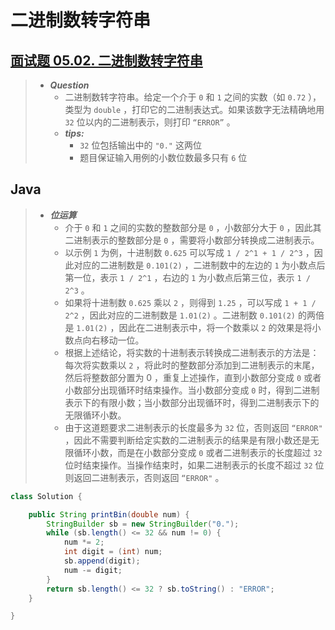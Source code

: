 # 二进制数转字符串

## [面试题 05.02. 二进制数转字符串](https://leetcode.cn/problems/binary-number-to-string-lcci/)

> - ***Question***
>   - 二进制数转字符串。给定一个介于 `0` 和 `1` 之间的实数（如 `0.72` ），类型为 `double` ，打印它的二进制表达式。如果该数字无法精确地用 `32` 位以内的二进制表示，则打印 `“ERROR”` 。
>   - ***tips:***
>     - `32` 位包括输出中的 `"0."` 这两位
>     - 题目保证输入用例的小数位数最多只有 `6` 位

## Java

> - ***位运算***
>   - 介于 `0` 和 `1` 之间的实数的整数部分是 `0` ，小数部分大于 `0` ，因此其二进制表示的整数部分是 `0` ，需要将小数部分转换成二进制表示。
>   - 以示例 `1` 为例，十进制数 `0.625` 可以写成 `1 / 2^1 + 1 / 2^3` ，因此对应的二进制数是 `0.101(2)` ，二进制数中的左边的 `1` 为小数点后第一位，表示 `1 / 2^1` ，右边的 `1` 为小数点后第三位，表示 `1 / 2^3` 。
>   - 如果将十进制数 `0.625` 乘以 `2` ，则得到 `1.25` ，可以写成 `1 + 1 / 2^2` ，因此对应的二进制数是 `1.01(2)` 。二进制数 `0.101(2)` 的两倍是 `1.01(2)` ，因此在二进制表示中，将一个数乘以 `2` 的效果是将小数点向右移动一位。
>   - 根据上述结论，将实数的十进制表示转换成二进制表示的方法是：每次将实数乘以 `2` ，将此时的整数部分添加到二进制表示的末尾，然后将整数部分置为 0 ，重复上述操作，直到小数部分变成 `0` 或者小数部分出现循环时结束操作。当小数部分变成 `0` 时，得到二进制表示下的有限小数；当小数部分出现循环时，得到二进制表示下的无限循环小数。
>   - 由于这道题要求二进制表示的长度最多为 `32` 位，否则返回 `“ERROR"` ，因此不需要判断给定实数的二进制表示的结果是有限小数还是无限循环小数，而是在小数部分变成 `0` 或者二进制表示的长度超过 `32` 位时结束操作。当操作结束时，如果二进制表示的长度不超过 `32` 位则返回二进制表示，否则返回 `“ERROR"` 。

```java
class Solution {

    public String printBin(double num) {
        StringBuilder sb = new StringBuilder("0.");
        while (sb.length() <= 32 && num != 0) {
            num *= 2;
            int digit = (int) num;
            sb.append(digit);
            num -= digit;
        }
        return sb.length() <= 32 ? sb.toString() : "ERROR";
    }

}
```
